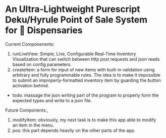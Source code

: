 # An Ultra-Lightweight Purescript Deku/Hyrule Point of Sale System for 🎋 Dispensaries

Current Componenents:
1. runLiveView: Simple, Live, Configurable Real-Time Inventory Visualization that can switch between http post requests and json reads based on config parameters.
2. createItem: a form for input of new items with built-in validation using arbitrary and fully programmable rules.  The idea is to make it impossible to submit an improperly-formatted inventory item by guarding the button activation behind.     
  - todo: massage the json writing part of the program to properly form the expected types and write to a json file.
 
Future Components:,
1. modifyItem: obviously, my next task is to make this app able to modify an item in the menu.  
2. pos: this part depends heavily on the other parts of the app.
